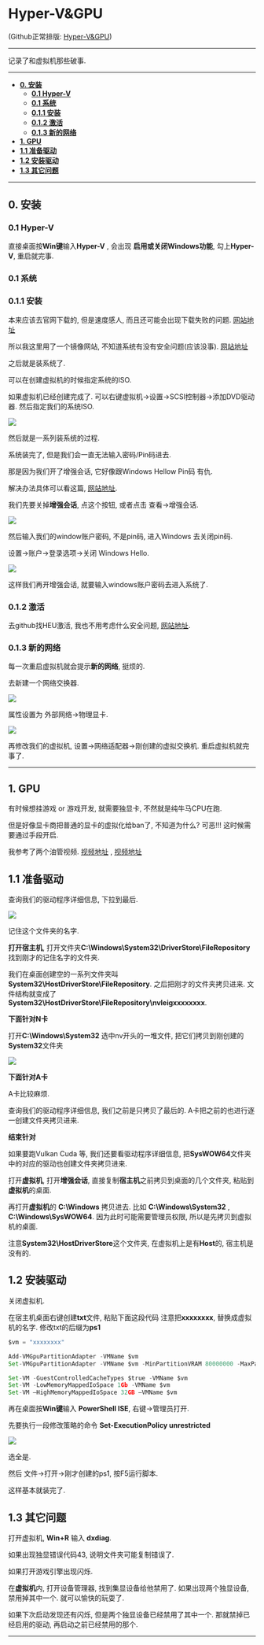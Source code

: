 Hyper-V&GPU
======

(Github正常排版: [Hyper-V&GPU][1])

-----------------

记录了和虚拟机那些破事.

-----------------


<!-- @import "[TOC]" {cmd="toc" depthFrom=1 depthTo=6 orderedList=false} -->

<!-- code_chunk_output -->

- [**0. 安装**](#0-安装)
  - [**0.1 Hyper-V**](#01-hyper-v)
  - [**0.1 系统**](#01-系统)
  - [**0.1.1 安装**](#011-安装)
  - [**0.1.2 激活**](#012-激活)
  - [**0.1.3 新的网络**](#013-新的网络)
- [**1. GPU**](#1-gpu)
- [**1.1 准备驱动**](#11-准备驱动)
- [**1.2 安装驱动**](#12-安装驱动)
- [**1.3 其它问题**](#13-其它问题)

<!-- /code_chunk_output -->



-----------------

## **0. 安装**

### **0.1 Hyper-V**

直接桌面按**Win键**输入**Hyper-V** , 会出现 **启用或关闭Windows功能**, 勾上**Hyper-V**, 重启就完事.

### **0.1 系统**

### **0.1.1 安装**

本来应该去官网下载的, 但是速度感人, 而且还可能会出现下载失败的问题. [网站地址][2]

所以我这里用了一个镜像网站, 不知道系统有没有安全问题(应该没事). [网站地址][3]

之后就是装系统了.

可以在创建虚拟机的时候指定系统的ISO.

如果虚拟机已经创建完成了. 可以右键虚拟机->设置->SCSI控制器->添加DVD驱动器. 然后指定我们的系统ISO.

![](Images/Hyper-V&GPU_00.jpg)

然后就是一系列装系统的过程.

系统装完了, 但是我们会一直无法输入密码/Pin码进去.

那是因为我们开了增强会话, 它好像跟Windows Hellow Pin码 有仇.

解决办法具体可以看这篇, [网站地址][4].

我们先要关掉**增强会话**, 点这个按钮, 或者点击 查看->增强会话.

![](Images/Hyper-V&GPU_01.png)

然后输入我们的window账户密码, 不是pin码, 进入Windows 去关闭pin码.

设置->账户->登录选项->关闭 Windows Hello.

![](Images/Hyper-V&GPU_02.png)

这样我们再开增强会话, 就要输入windows账户密码去进入系统了.

### **0.1.2 激活**

去github找HEU激活, 我也不用考虑什么安全问题, [网站地址][5].

### **0.1.3 新的网络**

每一次重启虚拟机就会提示**新的网络**, 挺烦的.

去新建一个网络交换器.

![](Images/Hyper-V&GPU_03.jpg)

属性设置为 外部网络->物理显卡.

![](Images/Hyper-V&GPU_04.jpg)

再修改我们的虚拟机, 设置->网络适配器->刚创建的虚拟交换机. 重启虚拟机就完事了.

-----------------

## **1. GPU**

有时候想挂游戏 or 游戏开发, 就需要独显卡, 不然就是纯牛马CPU在跑.

但是好像显卡商把普通的显卡的虚拟化给ban了, 不知道为什么? 可恶!!! 这时候需要通过手段开启.

我参考了两个油管视频. [视频地址][6] , [视频地址][7]

## **1.1 准备驱动**

查询我们的驱动程序详细信息, 下拉到最后.

![](Images/Hyper-V&GPU_05.jpg)

记住这个文件夹的名字.

**打开宿主机**, 打开文件夹**C:\Windows\System32\DriverStore\FileRepository** 找到刚才的记住名字的文件夹.

我们在桌面创建空的一系列文件夹叫 **System32\HostDriverStore\FileRepository**. 之后把刚才的文件夹拷贝进来. 文件结构就变成了 **System32\HostDriverStore\FileRepository\nvleigxxxxxxxx**.

**下面针对N卡**

打开**C:\Windows\System32** 选中nv开头的一堆文件, 把它们拷贝到刚创建的**System32**文件夹

![](Images/Hyper-V&GPU_06.jpg)

**下面针对A卡**

A卡比较麻烦.

查询我们的驱动程序详细信息, 我们之前是只拷贝了最后的. A卡把之前的也进行逐一创建文件夹拷贝进来.

**结束针对**

如果要跑Vulkan Cuda 等, 我们还要看驱动程序详细信息, 把**SysWOW64**文件夹中的对应的驱动也创建文件夹拷贝进来.

打开**虚拟机**, 打开**增强会话**, 直接复制**宿主机**之前拷贝到桌面的几个文件夹, 粘贴到**虚拟机**的桌面.

再打开**虚拟机**的 **C:\Windows** 拷贝进去. 比如 **C:\Windows\System32** , **C:\Windows\SysWOW64**. 因为此时可能需要管理员权限, 所以是先拷贝到虚拟机的桌面.

注意**System32\HostDriverStore**这个文件夹, 在虚拟机上是有**Host**的, 宿主机是没有的.

## **1.2 安装驱动**

关闭虚拟机.

在宿主机桌面右键创建**txt**文件, 粘贴下面这段代码
注意把**xxxxxxxx**, 替换成虚拟机的名字.
修改txt的后缀为**ps1**

```js
$vm = "xxxxxxxx"

Add-VMGpuPartitionAdapter -VMName $vm
Set-VMGpuPartitionAdapter -VMName $vm -MinPartitionVRAM 80000000 -MaxPartitionVRAM 100000000 -OptimalPartitionVRAM 100000000 -MinPartitionEncode 80000000 -MaxPartitionEncode 100000000 -OptimalPartitionEncode 100000000 -MinPartitionDecode 80000000 -MaxPartitionDecode 100000000 -OptimalPartitionDecode 100000000 -MinPartitionCompute 80000000 -MaxPartitionCompute 100000000 -OptimalPartitionCompute 100000000

Set-VM -GuestControlledCacheTypes $true -VMName $vm
Set-VM -LowMemoryMappedIoSpace 1Gb -VMName $vm
Set-VM –HighMemoryMappedIoSpace 32GB –VMName $vm
```

再在桌面按**Win键**输入 **PowerShell ISE**, 右键->管理员打开.

先要执行一段修改策略的命令 **Set-ExecutionPolicy unrestricted**

![](Images/Hyper-V&GPU_07.jpg)

选全是.

然后 文件->打开->刚才创建的ps1, 按F5运行脚本.

这样基本就装完了.

## **1.3 其它问题**

打开虚拟机, **Win+R** 输入 **dxdiag**.

如果出现独显错误代码43, 说明文件夹可能复制错误了.

如果打开游戏引擎出现闪烁.

在**虚拟机**内, 打开设备管理器, 找到集显设备给他禁用了. 如果出现两个独显设备, 禁用掉其中一个. 就可以愉快的玩耍了.

如果下次启动发现还有闪烁, 但是两个独显设备已经禁用了其中一个. 那就禁掉已经启用的驱动, 再启动之前已经禁用的那个.

-----------------

[1]:https://github.com/HHHHHHHHHHHHHHHHHHHHHCS/MyStudyNote/blob/main/MyNote/Hyper-V%26GPU.md
[2]:https://www.microsoft.com/zh-cn/software-download
[3]:https://www.xitongku.com/
[4]:https://blog.csdn.net/mayong43111/article/details/124614480
[5]:https://github.com/zbezj/HEU_KMS_Activator
[6]:https://www.youtube.com/watch?v=lUGaH7WMNBQ
[7]:https://www.youtube.com/watch?v=XLLcc29EZ_8